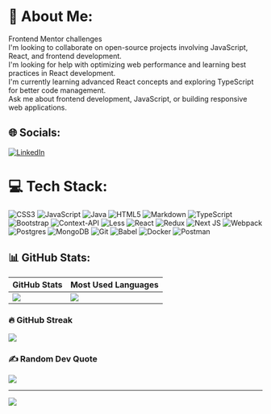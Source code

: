 # 💫 About Me:
Frontend Mentor challenges<br>I'm looking to collaborate on open-source projects involving JavaScript, React, and frontend development.<br>I'm looking for help with optimizing web performance and learning best practices in React development.<br>I'm currently learning advanced React concepts and exploring TypeScript for better code management.<br>Ask me about frontend development, JavaScript, or building responsive web applications.


## 🌐 Socials:
[![LinkedIn](https://img.shields.io/badge/LinkedIn-%230077B5.svg?logo=linkedin&logoColor=white)](https://linkedin.com/in/soylemezemre/) 

# 💻 Tech Stack:
![CSS3](https://img.shields.io/badge/css3-%231572B6.svg?style=for-the-badge&logo=css3&logoColor=white) ![JavaScript](https://img.shields.io/badge/javascript-%23323330.svg?style=for-the-badge&logo=javascript&logoColor=%23F7DF1E) ![Java](https://img.shields.io/badge/java-%23ED8B00.svg?style=for-the-badge&logo=openjdk&logoColor=white) ![HTML5](https://img.shields.io/badge/html5-%23E34F26.svg?style=for-the-badge&logo=html5&logoColor=white) ![Markdown](https://img.shields.io/badge/markdown-%23000000.svg?style=for-the-badge&logo=markdown&logoColor=white) ![TypeScript](https://img.shields.io/badge/typescript-%23007ACC.svg?style=for-the-badge&logo=typescript&logoColor=white) ![Bootstrap](https://img.shields.io/badge/bootstrap-%238511FA.svg?style=for-the-badge&logo=bootstrap&logoColor=white) ![Context-API](https://img.shields.io/badge/Context--Api-000000?style=for-the-badge&logo=react) ![Less](https://img.shields.io/badge/less-2B4C80?style=for-the-badge&logo=less&logoColor=white) ![React](https://img.shields.io/badge/react-%2320232a.svg?style=for-the-badge&logo=react&logoColor=%2361DAFB) ![Redux](https://img.shields.io/badge/redux-%23593d88.svg?style=for-the-badge&logo=redux&logoColor=white) ![Next JS](https://img.shields.io/badge/Next-black?style=for-the-badge&logo=next.js&logoColor=white) ![Webpack](https://img.shields.io/badge/webpack-%238DD6F9.svg?style=for-the-badge&logo=webpack&logoColor=black) ![Postgres](https://img.shields.io/badge/postgres-%23316192.svg?style=for-the-badge&logo=postgresql&logoColor=white) ![MongoDB](https://img.shields.io/badge/MongoDB-%234ea94b.svg?style=for-the-badge&logo=mongodb&logoColor=white) ![Git](https://img.shields.io/badge/git-%23F05033.svg?style=for-the-badge&logo=git&logoColor=white) ![Babel](https://img.shields.io/badge/Babel-F9DC3e?style=for-the-badge&logo=babel&logoColor=black) ![Docker](https://img.shields.io/badge/docker-%230db7ed.svg?style=for-the-badge&logo=docker&logoColor=white) ![Postman](https://img.shields.io/badge/Postman-FF6C37?style=for-the-badge&logo=postman&logoColor=white)
## 📊 GitHub Stats:

| GitHub Stats | Most Used Languages |
| --- | --- |
| ![](https://github-readme-stats.vercel.app/api?username=soymze&theme=dark&hide_border=false&include_all_commits=false&count_private=false) | ![](https://github-readme-stats.vercel.app/api/top-langs/?username=soymze&theme=dark&hide_border=false&include_all_commits=false&count_private=false&layout=compact) |

### 🔥 GitHub Streak
![](https://github-readme-streak-stats.herokuapp.com/?user=soymze&theme=dark&hide_border=false)

### ✍️ Random Dev Quote
![](https://quotes-github-readme.vercel.app/api?type=vetical&theme=light)


---
[![](https://visitcount.itsvg.in/api?id=soymze&icon=5&color=13)](https://visitcount.itsvg.in)

<!-- Proudly created with GPRM ( https://gprm.itsvg.in ) -->
